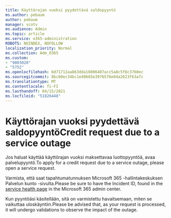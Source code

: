 ```yaml
---
title: Käyttörajan vuoksi pyydettävä saldopyyntö
ms.author: pebaum
author: pebaum
manager: scotv
ms.audience: Admin
ms.topic: article
ms.service: o365-administration
ROBOTS: NOINDEX, NOFOLLOW
localization_priority: Normal
ms.collection: Adm_O365
ms.custom:
- "9003020"
- "5752"
ms.openlocfilehash: 6d71712aa863dda10896407acc5a8c5f8c3760ec
ms.sourcegitcommit: 8bc60ec34bc1e40685e3976576e04a2623f63a7c
ms.translationtype: MT
ms.contentlocale: fi-FI
ms.lasthandoff: 04/15/2021
ms.locfileid: "51826448"
---
```

# <a name="credit-request-due-to-a-service-outage"></a><span data-ttu-id="5e166-102">Käyttörajan vuoksi pyydettävä saldopyyntö</span><span class="sxs-lookup"><span data-stu-id="5e166-102">Credit request due to a service outage</span></span>

<span data-ttu-id="5e166-103">Jos haluat käyttää käyttörajan vuoksi maksettavaa luottopyyntöä, avaa palvelupyyntö.</span><span class="sxs-lookup"><span data-stu-id="5e166-103">To apply for a credit request due to a service outage, please open a service request.</span></span>

<span data-ttu-id="5e166-104">Varmista, että saat tapahtumatunnuksen Microsoft [](https://docs.microsoft.com/office365/enterprise/view-service-health) 365 -hallintakeskuksen Palvelun kunto -sivulta.</span><span class="sxs-lookup"><span data-stu-id="5e166-104">Please be sure to have the Incident ID, found in the [service health page](https://docs.microsoft.com/office365/enterprise/view-service-health) in the Microsoft 365 admin center.</span></span>

<span data-ttu-id="5e166-105">Kun pyyntöäsi käsitellään, sitä on varmistettu havaitsemaan, miten se vaikuttaa uloskäyntiin.</span><span class="sxs-lookup"><span data-stu-id="5e166-105">Please be advised that, as your request is processed, it will undergo validations to observe the impact of the outage.</span></span>
